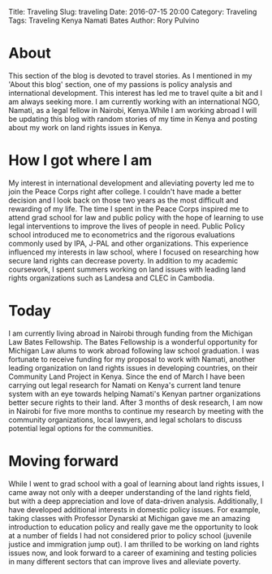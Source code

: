 Title: Traveling
Slug: traveling
Date: 2016-07-15 20:00
Category: Traveling
Tags: Traveling Kenya Namati Bates
Author: Rory Pulvino
# About

This section of the blog is devoted to travel stories. As I mentioned in my 'About this blog' section, one of my passions is policy analysis and international development. This interest has led me to travel quite a bit and I am always seeking more. I am currently working with an international NGO, Namati, as a legal fellow in Nairobi, Kenya.While I am working abroad I will be updating this blog with random stories of my time in Kenya and posting about my work on land rights issues in Kenya.

# How I got where I am

My interest in international development and alleviating poverty led me to join the Peace Corps right after college. I couldn't have made a better decision and I look back on those two years as the most difficult and rewarding of my life. The time I spent in the Peace Corps inspired me to attend grad school for law and public policy with the hope of learning to use legal interventions to improve the lives of people in need. Public Policy school introduced me to econometrics and the rigorous evaluations commonly used by IPA, J-PAL and other organizations. This experience influenced my interests in law school, where I focused on researching how secure land rights can decrease poverty. In addition to my academic coursework, I spent summers working on land issues with leading land rights organizations such as Landesa and CLEC in Cambodia.

# Today

I am currently living abroad in Nairobi through funding from the Michigan Law Bates Fellowship. The Bates Fellowship is a wonderful opportunity for Michigan Law alums to work abroad following law school graduation. I was fortunate to receive funding for my proposal to work with Namati, another leading organization on land rights issues in developing countries, on their Community Land Project in Kenya. Since the end of March I have been carrying out legal research for Namati on Kenya's current land tenure system with an eye towards helping Namati's Kenyan partner organizations better secure rights to their land. After 3 months of desk research, I am now in Nairobi for five more months to continue my research by meeting with the community organizations, local lawyers, and legal scholars to discuss potential legal options for the communities.

# Moving forward

While I went to grad school with a goal of learning about land rights issues, I came away not only with a deeper understanding of the land rights field, but with a deep appreciation and love of data-driven analysis. Additionally, I have developed additional interests in domestic policy issues. For example, taking classes with Professor Dynarski at Michigan gave me an amazing introduction to education policy and really gave me the opportunity to look at a number of fields I had not considered prior to policy school (juvenile justice and immigration jump out). I am thrilled to be working on land rights issues now, and look forward to a career of examining and testing policies in many different sectors that can improve lives and alleviate poverty.